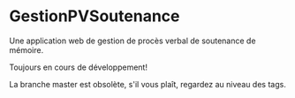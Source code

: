 # GestionPVSoutenance
Une application web de gestion de procès verbal de soutenance de mémoire.




Toujours en cours de développement!


La branche master est obsolète, s'il vous plaît, regardez au niveau des tags.


